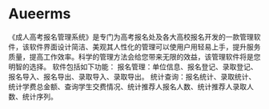 # Aueerms
 《成人高考报名管理系统》是专门为高考报名处及各大高校报名开发的一款管理软件，该软件界面设计简洁、美观其人性化的管理可以使用户用轻易上手，提升服务质量，提高工作效率。科学的管理方法会给您带来无限的效益，该管理软件将是您明智的选择。 软件包括如下功能： 报名管理：单位信息、报名登记、录取登记、报名导入、报名导出、录取导入、录取导出。 统计查询：报名统计、录取统计、统计学费总金额、查询学生交费情况、统计推荐人报名人数、统计推荐人录取人数、统计序列。
